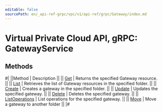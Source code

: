 ```yaml
---
editable: false
sourcePath: en/_api-ref-grpc/vpc/v1/api-ref/grpc/Gateway/index.md
---
```


# Virtual Private Cloud API, gRPC: GatewayService

## Methods

#|
||Method | Description ||
|| [Get](get.md) | Returns the specified Gateway resource. ||
|| [List](list.md) | Retrieves the list of Gateway resources in the specified folder. ||
|| [Create](create.md) | Creates a gateway in the specified folder. ||
|| [Update](update.md) | Updates the specified gateway. ||
|| [Delete](delete.md) | Deletes the specified gateway. ||
|| [ListOperations](listOperations.md) | List operations for the specified gateway. ||
|| [Move](move.md) | Move a gateway to another folder ||
|#